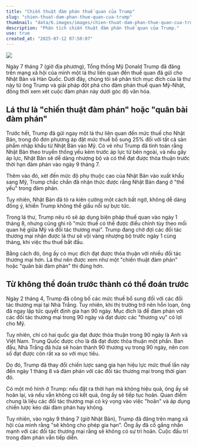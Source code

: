 ```yaml
---
title: "Chiến thuật đàm phán thuế quan của Trump"
slug: "chien-thuat-dam-phan-thue-quan-cua-trump"
thumbnail: "data/6.images/images/chien-thuat-dam-phan-thue-quan-cua-trump.webp"
description: "Phân tích chiến thuật đàm phán thuế quan của Trump."
use: true
created_at: "2025-07-12 07:50:07"
---
```


![](/images/20250712-00138234-wedge-000-1-view.webp)

Ngày 7 tháng 7 (giờ địa phương), Tổng thống Mỹ Donald Trump đã đăng trên mạng xã hội của mình một lá thư liên quan đến thuế quan đã gửi cho Nhật Bản và Hàn Quốc. Dưới đây, chúng tôi sẽ phân tích mục đích của lá thư này từ ông Trump và giải pháp đột phá cho đàm phán thuế quan Mỹ-Nhật, đồng thời xem xét cuộc đàm phán này dưới góc độ văn hóa.

## Lá thư là "chiến thuật đàm phán" hoặc "quân bài đàm phán"

Trước hết, Trump đã gửi ngay một lá thư liên quan đến mức thuế cho Nhật Bản, trong đó đơn phương áp đặt mức thuế bổ sung 25% đối với tất cả sản phẩm nhập khẩu từ Nhật Bản vào Mỹ. Có vẻ như Trump đã tính toán rằng Nhật Bản theo truyền thống yếu kém trước áp lực từ bên ngoài, và nếu gây áp lực, Nhật Bản sẽ dễ dàng nhượng bộ và có thể đạt được thỏa thuận trước thời hạn đàm phán vào ngày 9 tháng 7.

Thêm vào đó, xét đến mức độ phụ thuộc cao của Nhật Bản vào xuất khẩu sang Mỹ, Trump chắc chắn đã nhận thức được rằng Nhật Bản đang ở "thế yếu" trong đàm phán.

Tuy nhiên, Nhật Bản đã tỏ ra kiên cường một cách bất ngờ, không dễ dàng đồng ý, khiến Trump không thể giấu nổi sự bực tức.

Trong lá thư, Trump nêu rõ sẽ áp dụng biện pháp thuế quan vào ngày 1 tháng 8, nhưng cũng ghi rõ "mức thuế có thể được điều chỉnh tùy theo mối quan hệ giữa Mỹ và đối tác thương mại". Trump đang chờ đợi các đối tác thương mại nhận được lá thư sẽ vội vàng nhượng bộ trước ngày 1 cùng tháng, khi việc thu thuế bắt đầu.

Bằng cách đó, ông ấy có mục đích đạt được thỏa thuận với nhiều đối tác thương mại hơn. Lá thư nên được xem như một "chiến thuật đàm phán" hoặc "quân bài đàm phán" thì đúng hơn.

## Từ không thể đoán trước thành có thể đoán trước

Ngày 2 tháng 4, Trump đã công bố các mức thuế bổ sung đối với các đối tác thương mại tại Nhà Trắng. Tuy nhiên, khi thị trường trở nên hỗn loạn, ông đã ngay lập tức quyết định gia hạn 90 ngày. Mục đích là để đàm phán với các đối tác thương mại trong 90 ngày và đạt được các "thương vụ" có lợi cho Mỹ.

Tuy nhiên, chỉ có hai quốc gia đạt được thỏa thuận trong 90 ngày là Anh và Việt Nam. Trung Quốc được cho là đã đạt được thỏa thuận một phần. Ban đầu, Nhà Trắng đã hứa sẽ hoàn thành 90 thương vụ trong 90 ngày, nên con số đạt được còn rất xa so với mục tiêu.

Do đó, Trump đã thay đổi chiến lược sang gia hạn hiệu lực mức thuế lần này đến ngày 1 tháng 8 và đàm phán với các đối tác thương mại trong thời gian đó.

Có một mô hình ở Trump: nếu đặt ra thời hạn mà không hiệu quả, ông ấy sẽ hoãn lại, và nếu vẫn không có kết quả, ông ấy sẽ tiếp tục hoãn. Quan điểm chung là liệu các đối tác thương mại có kỳ vọng vào việc "hoãn" và áp dụng chiến lược kéo dài đàm phán hay không.

Tuy nhiên, vào ngày 9 tháng 7 (giờ Nhật Bản), Trump đã đăng trên mạng xã hội của mình rằng "sẽ không cho phép gia hạn". Ông ấy đã cố gắng nhấn mạnh với các đối tác thương mại rằng sẽ không có sự trì hoãn. Cuộc đấu trí trong đàm phán vẫn tiếp diễn.